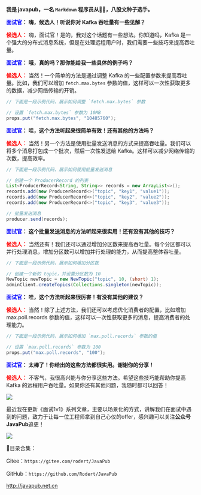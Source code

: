 <!--
 * @Author: JavaPub
 * @Date: 2023-07-15 13:47:16
 * @LastEditors: your name
 * @LastEditTime: 2023-07-23 21:11:05
 * @Description: Here is the JavaPub code base. Search JavaPub on the whole web.
 * @FilePath: \JavaPub-Blog\docs\willbe\1v1\37. 如何提高远程用户的吞吐量.md
-->


**我是 javapub，一名 `Markdown` 程序员从👨‍💻，八股文种子选手。**






**<font color=blue>面试官</font>： 嗨，候选人！听说你对 Kafka 吞吐量有一些见解？**


**<font color=red>候选人：</font>** 嗨，面试官！是的，我对这个话题有一些想法。你知道吗，Kafka 是一个强大的分布式消息系统，但是在处理远程用户时，我们需要一些技巧来提高吞吐量。


**<font color=blue>面试官</font>： 哦，真的吗？那你能给我一些具体的例子吗？**


**<font color=red>候选人：</font>** 当然！一个简单的方法是通过调整 Kafka 的一些配置参数来提高吞吐量。比如，我们可以增加 `fetch.max.bytes` 参数的值，这样可以一次性获取更多的数据，减少网络传输的开销。

```java
// 下面是一段示例代码，展示如何调整 `fetch.max.bytes` 参数

// 设置 `fetch.max.bytes` 参数为 10MB
props.put("fetch.max.bytes", "10485760");
```

**<font color=blue>面试官</font>： 哇，这个方法听起来很简单有效！还有其他的方法吗？**


**<font color=red>候选人：</font>** 当然！另一个方法是使用批量发送消息的方式来提高吞吐量。我们可以将多个消息打包成一个批次，然后一次性发送给 Kafka。这样可以减少网络传输的次数，提高效率。

```java
// 下面是一段示例代码，展示如何使用批量发送消息

// 创建一个 ProducerRecord 的列表
List<ProducerRecord<String, String>> records = new ArrayList<>();
records.add(new ProducerRecord<>("topic", "key1", "value1"));
records.add(new ProducerRecord<>("topic", "key2", "value2"));
records.add(new ProducerRecord<>("topic", "key3", "value3"));

// 批量发送消息
producer.send(records);
```


**<font color=blue>面试官</font>： 这个批量发送消息的方法听起来很实用！还有没有其他的技巧？**

**<font color=red>候选人：</font>** 当然还有！我们还可以通过增加分区数来提高吞吐量。每个分区都可以并行处理消息，增加分区数可以增加并行处理的能力，从而提高整体吞吐量。

```java
// 下面是一段示例代码，展示如何增加分区数

// 创建一个新的 topic，并设置分区数为 10
NewTopic newTopic = new NewTopic("topic", 10, (short) 1);
adminClient.createTopics(Collections.singleton(newTopic));
```


**<font color=blue>面试官</font>： 哇，这个方法听起来很厉害！有没有其他的建议？**

**<font color=red>候选人：</font>** 当然！除了上述方法，我们还可以考虑优化消费者的配置，比如增加 max.poll.records 参数的值，这样可以一次性获取更多的消息，提高消费者的处理能力。

```java
// 下面是一段示例代码，展示如何增加 `max.poll.records` 参数的值

// 设置 `max.poll.records` 参数为 100
props.put("max.poll.records", "100");
```


**<font color=blue>面试官</font>： 太棒了！你给出的这些方法都很实用。谢谢你的分享！**

**<font color=red>候选人：</font>** 不客气，我很高兴能与你分享这些方法。希望这些技巧能帮助你提高 Kafka 的远程用户吞吐量。如果你还有其他问题，我随时都可以回答！



![](https://ghproxy.com/https://raw.githubusercontent.com/Rodert/javapub_oss/main/other/37.jpg?raw=true)


最近我在更新《面试1v1》系列文章，主要以场景化的方式，讲解我们在面试中遇到的问题，致力于让每一位工程师拿到自己心仪的offer，感兴趣可以关注**公众号JavaPub**追更！


![](https://ghproxy.com/https://raw.githubusercontent.com/Rodert/javapub_oss/main/common/javapub-qr-code.png?raw=true)


🎁目录合集：

Gitee：`https://gitee.com/rodert/JavaPub`

GitHub：`https://github.com/Rodert/JavaPub`


<http://javapub.net.cn>


